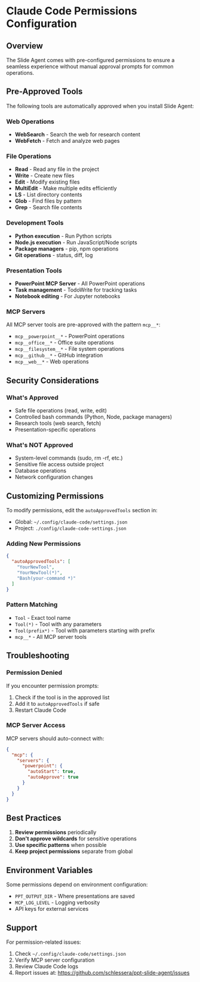 # Claude Code Permissions Configuration

## Overview

The Slide Agent comes with pre-configured permissions to ensure a seamless experience without manual approval prompts for common operations.

## Pre-Approved Tools

The following tools are automatically approved when you install Slide Agent:

### Web Operations

- **WebSearch** - Search the web for research content
- **WebFetch** - Fetch and analyze web pages

### File Operations

- **Read** - Read any file in the project
- **Write** - Create new files
- **Edit** - Modify existing files
- **MultiEdit** - Make multiple edits efficiently
- **LS** - List directory contents
- **Glob** - Find files by pattern
- **Grep** - Search file contents

### Development Tools

- **Python execution** - Run Python scripts
- **Node.js execution** - Run JavaScript/Node scripts
- **Package managers** - pip, npm operations
- **Git operations** - status, diff, log

### Presentation Tools

- **PowerPoint MCP Server** - All PowerPoint operations
- **Task management** - TodoWrite for tracking tasks
- **Notebook editing** - For Jupyter notebooks

### MCP Servers

All MCP server tools are pre-approved with the pattern `mcp__*`:
- `mcp__powerpoint__*` - PowerPoint operations
- `mcp__office__*` - Office suite operations
- `mcp__filesystem__*` - File system operations
- `mcp__github__*` - GitHub integration
- `mcp__web__*` - Web operations

## Security Considerations

### What's Approved

- Safe file operations (read, write, edit)
- Controlled bash commands (Python, Node, package managers)
- Research tools (web search, fetch)
- Presentation-specific operations

### What's NOT Approved

- System-level commands (sudo, rm -rf, etc.)
- Sensitive file access outside project
- Database operations
- Network configuration changes

## Customizing Permissions

To modify permissions, edit the `autoApprovedTools` section in:
- Global: `~/.config/claude-code/settings.json`
- Project: `./config/claude-code-settings.json`

### Adding New Permissions

```json
{
  "autoApprovedTools": [
    "YourNewTool",
    "YourNewTool(*)",
    "Bash(your-command *)"
  ]
}
```

### Pattern Matching

- `Tool` - Exact tool name
- `Tool(*)` - Tool with any parameters
- `Tool(prefix*)` - Tool with parameters starting with prefix
- `mcp__*` - All MCP server tools

## Troubleshooting

### Permission Denied

If you encounter permission prompts:
1. Check if the tool is in the approved list
2. Add it to `autoApprovedTools` if safe
3. Restart Claude Code

### MCP Server Access

MCP servers should auto-connect with:
```json
{
  "mcp": {
    "servers": {
      "powerpoint": {
        "autoStart": true,
        "autoApprove": true
      }
    }
  }
}
```

## Best Practices

1. **Review permissions** periodically
2. **Don't approve wildcards** for sensitive operations
3. **Use specific patterns** when possible
4. **Keep project permissions** separate from global

## Environment Variables

Some permissions depend on environment configuration:
- `PPT_OUTPUT_DIR` - Where presentations are saved
- `MCP_LOG_LEVEL` - Logging verbosity
- API keys for external services

## Support

For permission-related issues:
1. Check `~/.config/claude-code/settings.json`
2. Verify MCP server configuration
3. Review Claude Code logs
4. Report issues at: <https://github.com/schlessera/ppt-slide-agent/issues>
